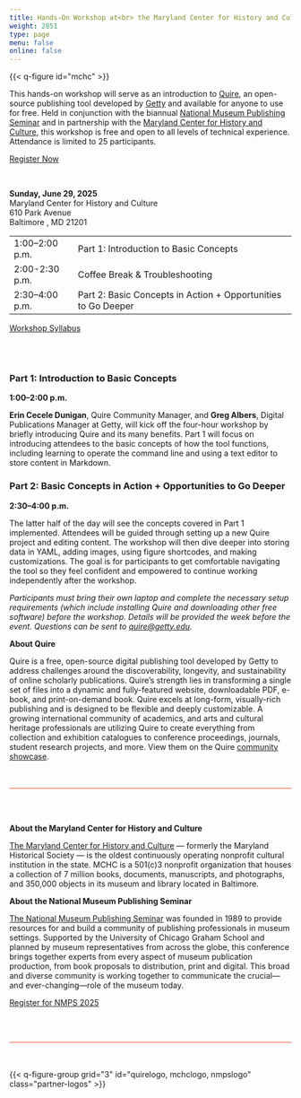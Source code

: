 ```yaml
---
title: Hands-On Workshop at<br> the Maryland Center for History and Culture
weight: 2851
type: page
menu: false
online: false
---
```


{{< q-figure id="mchc" >}}

This hands-on workshop will serve as an introduction to [Quire](https://quire.getty.edu), an open-source publishing tool developed by [Getty](https://www.getty.edu/) and available for anyone to use for free. Held in conjunction with the biannual [National Museum Publishing Seminar](https://graham.uchicago.edu/program/national-museum-publishing-seminar/) and in partnership with the [Maryland Center for History and Culture](https://www.mdhistory.org/), this workshop is free and open to all levels of technical experience. Attendance is limited to 25 participants.

<div class="action-button paired-button">

[Register Now](https://forms.gle/xm4sy9gFKpyw1Z9Q8)

</div>

<br />

**Sunday, June 29, 2025**<br />
Maryland Center for History and Culture <br />
610 Park Avenue<br />
Baltimore , MD 21201<br />

<div class="headless-table">

| | |
| --- | --- |
| 1:00–2:00 p.m. | Part 1: Introduction to Basic Concepts |
| 2:00-2:30 p.m.| Coffee Break & Troubleshooting |
| 2:30–4:00 p.m. | Part 2: Basic Concepts in Action + Opportunities to Go Deeper|

</div>

<div class="action-button paired-button">

[Workshop Syllabus](/resources/workshop/)

</div>

<br>
<br>

### Part 1: Introduction to Basic Concepts

**1:00–2:00 p.m.** 

**Erin Cecele Dunigan**, Quire Community Manager, and **Greg Albers**, Digital Publications Manager at Getty, will kick off the four-hour workshop by briefly introducing Quire and its many benefits. Part 1 will focus on introducing attendees to the basic concepts of how the tool functions, including learning to operate the command line and using a text editor to store content in Markdown.

### Part 2: Basic Concepts in Action + Opportunities to Go Deeper

**2:30–4:00 p.m.** 

The latter half of the day will see the concepts covered in Part 1 implemented. Attendees will be guided through setting up a new Quire project and editing content. The workshop will then dive deeper into storing data in YAML, adding images, using figure shortcodes, and making customizations. The goal is for participants to get comfortable navigating the tool so they feel confident and empowered to continue working independently after the workshop.

*Participants must bring their own laptop and complete the necessary setup requirements (which include installing Quire and downloading other free software) before the workshop. Details will be provided the week before the event. Questions can be sent to [quire@getty.edu](mailto:quire@getty.edu).*

**About Quire** 

Quire is a free, open-source digital publishing tool developed by Getty to address challenges around the discoverability, longevity, and sustainability of online scholarly publications. Quire’s strength lies in transforming a single set of files into a dynamic and fully-featured website, downloadable PDF, e-book, and print-on-demand book. Quire excels at long-form, visually-rich publishing and is designed to be flexible and deeply customizable. A growing international community of academics, and arts and cultural heritage professionals are utilizing Quire to create everything from collection and exhibition catalogues to conference proceedings, journals, student research projects, and more. View them on the Quire [community showcase](/community/community-showcase). 

<div class="mcn-event-listing">

**About the Maryland Center for History and Culture**

[The Maryland Center for History and Culture](https://www.mdhistory.org/about/) — formerly the Maryland Historical Society — is the oldest continuously operating nonprofit cultural institution in the state. MCHC is a 501(c)3 nonprofit organization that houses a collection of 7 million books, documents, manuscripts, and photographs, and 350,000 objects in its museum and library located in Baltimore.

**About the National Museum Publishing Seminar**

[The National Museum Publishing Seminar](https://graham.uchicago.edu/program/national-museum-publishing-seminar/) was founded in 1989 to provide resources for and build a community of publishing professionals in museum settings. Supported by the University of Chicago Graham School and planned by museum representatives from across the globe, this conference brings together experts from every aspect of museum publication production, from book proposals to distribution, print and digital. This broad and diverse community is working together to communicate the crucial—and ever-changing—role of the museum today. 

<div class="action-button paired-button">

[Register for NMPS 2025](https://graham.uchicago.edu/program/national-museum-publishing-seminar/)

</div>


</div>

{{< q-figure-group grid="3" id="quirelogo, mchclogo, nmpslogo" class="partner-logos" >}}

<style>
.headless-table thead {
  display: none;
}
.mcn-event-listing {
  margin: 3rem 0;
  padding: 3rem 0;
  border-bottom: 1px solid #f04e23;
  border-top: 1px solid #f04e23;
}
.partner-logos {
  border-bottom-width: 0px !important;
  margin-top: 6rem !important;
}
#community-mcn-ku-event .quire-page__content .container .content { 
  margin-top: 0; 
}
</style>